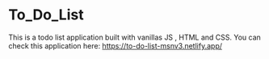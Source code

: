 # To_Do_List
This is a todo list application built with vanillas JS , HTML and CSS.
You can check this application here:
https://to-do-list-msnv3.netlify.app/

